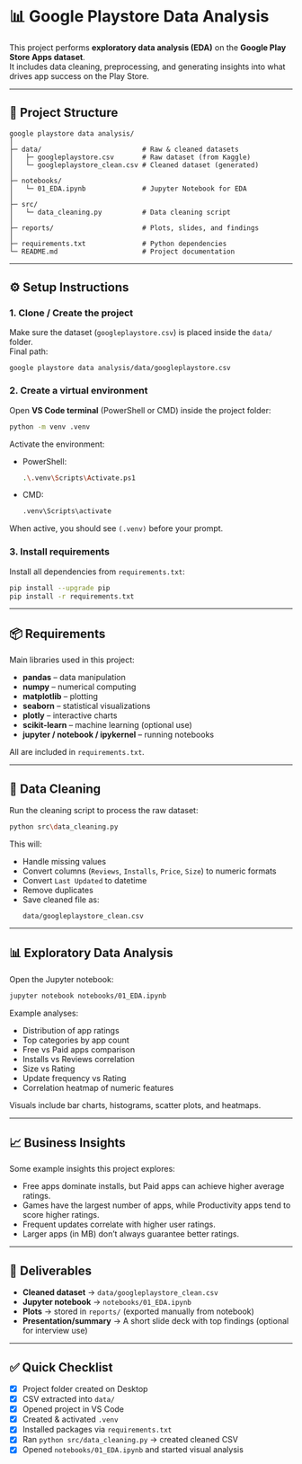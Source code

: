# 📊 Google Playstore Data Analysis

This project performs **exploratory data analysis (EDA)** on the **Google Play Store Apps dataset**.  
It includes data cleaning, preprocessing, and generating insights into what drives app success on the Play Store.

---

## 📂 Project Structure
```
google playstore data analysis/
│
├─ data/                         # Raw & cleaned datasets
│   ├─ googleplaystore.csv       # Raw dataset (from Kaggle)
│   └─ googleplaystore_clean.csv # Cleaned dataset (generated)
│
├─ notebooks/
│   └─ 01_EDA.ipynb              # Jupyter Notebook for EDA
│
├─ src/
│   └─ data_cleaning.py          # Data cleaning script
│
├─ reports/                      # Plots, slides, and findings
│
├─ requirements.txt              # Python dependencies
└─ README.md                     # Project documentation
```

---

## ⚙️ Setup Instructions

### 1. Clone / Create the project
Make sure the dataset (`googleplaystore.csv`) is placed inside the `data/` folder.  
Final path:
```
google playstore data analysis/data/googleplaystore.csv
```

### 2. Create a virtual environment
Open **VS Code terminal** (PowerShell or CMD) inside the project folder:

```bash
python -m venv .venv
```

Activate the environment:

- PowerShell:
  ```bash
  .\.venv\Scripts\Activate.ps1
  ```
- CMD:
  ```cmd
  .venv\Scripts\activate
  ```

When active, you should see `(.venv)` before your prompt.

### 3. Install requirements
Install all dependencies from `requirements.txt`:

```bash
pip install --upgrade pip
pip install -r requirements.txt
```

---

## 📦 Requirements
Main libraries used in this project:

- **pandas** – data manipulation  
- **numpy** – numerical computing  
- **matplotlib** – plotting  
- **seaborn** – statistical visualizations  
- **plotly** – interactive charts  
- **scikit-learn** – machine learning (optional use)  
- **jupyter / notebook / ipykernel** – running notebooks  

All are included in `requirements.txt`.

---

## 🧹 Data Cleaning
Run the cleaning script to process the raw dataset:

```bash
python src\data_cleaning.py
```

This will:
- Handle missing values  
- Convert columns (`Reviews`, `Installs`, `Price`, `Size`) to numeric formats  
- Convert `Last Updated` to datetime  
- Remove duplicates  
- Save cleaned file as:
  ```
  data/googleplaystore_clean.csv
  ```

---

## 📊 Exploratory Data Analysis
Open the Jupyter notebook:

```bash
jupyter notebook notebooks/01_EDA.ipynb
```

Example analyses:
- Distribution of app ratings  
- Top categories by app count  
- Free vs Paid apps comparison  
- Installs vs Reviews correlation  
- Size vs Rating  
- Update frequency vs Rating  
- Correlation heatmap of numeric features  

Visuals include bar charts, histograms, scatter plots, and heatmaps.

---

## 📈 Business Insights
Some example insights this project explores:
- Free apps dominate installs, but Paid apps can achieve higher average ratings.  
- Games have the largest number of apps, while Productivity apps tend to score higher ratings.  
- Frequent updates correlate with higher user ratings.  
- Larger apps (in MB) don’t always guarantee better ratings.  

---

## 📑 Deliverables
- **Cleaned dataset** → `data/googleplaystore_clean.csv`  
- **Jupyter notebook** → `notebooks/01_EDA.ipynb`  
- **Plots** → stored in `reports/` (exported manually from notebook)  
- **Presentation/summary** → A short slide deck with top findings (optional for interview use)  

---

## ✅ Quick Checklist
- [x] Project folder created on Desktop  
- [x] CSV extracted into `data/`  
- [x] Opened project in VS Code  
- [x] Created & activated `.venv`  
- [x] Installed packages via `requirements.txt`  
- [x] Ran `python src/data_cleaning.py` → created cleaned CSV  
- [x] Opened `notebooks/01_EDA.ipynb` and started visual analysis  

